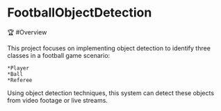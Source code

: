 # FootballObjectDetection
🏆 #Overview

This project focuses on implementing object detection to identify three classes in a football game scenario:

    *Player
    *Ball
    *Referee

Using object detection techniques, this system can detect these objects from video footage or live streams.
